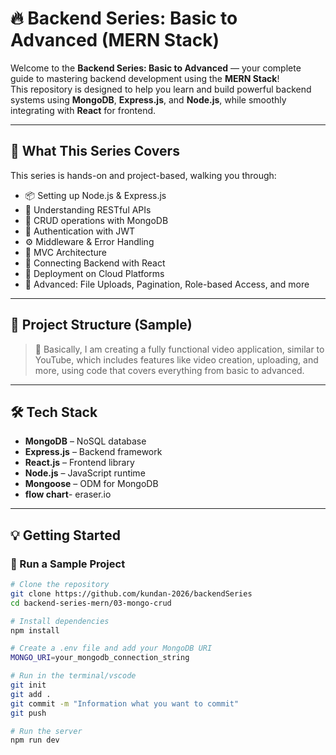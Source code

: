 # 🔥 Backend Series: Basic to Advanced (MERN Stack)

Welcome to the **Backend Series: Basic to Advanced** — your complete guide to mastering backend development using the **MERN Stack**!  
This repository is designed to help you learn and build powerful backend systems using **MongoDB**, **Express.js**, and **Node.js**, while smoothly integrating with **React** for frontend.

---

## 🚀 What This Series Covers

This series is hands-on and project-based, walking you through:

- 📦 Setting up Node.js & Express.js
- 🧠 Understanding RESTful APIs
- 🧾 CRUD operations with MongoDB
- 🔐 Authentication with JWT
- ⚙️ Middleware & Error Handling
- 📁 MVC Architecture
- 🧩 Connecting Backend with React
- 🚀 Deployment on Cloud Platforms
- 🧠 Advanced: File Uploads, Pagination, Role-based Access, and more

---

## 📁 Project Structure (Sample)



> 📌 Basically, I am creating a fully functional video application, similar to YouTube, which includes features like video creation, uploading, and more, using code that covers everything from basic to advanced.

---

## 🛠️ Tech Stack

- **MongoDB** – NoSQL database
- **Express.js** – Backend framework
- **React.js** – Frontend library
- **Node.js** – JavaScript runtime
- **Mongoose** – ODM for MongoDB
- **flow chart**- eraser.io


---

## 💡 Getting Started

### 🧪 Run a Sample Project

```bash
# Clone the repository
git clone https://github.com/kundan-2026/backendSeries
cd backend-series-mern/03-mongo-crud

# Install dependencies
npm install

# Create a .env file and add your MongoDB URI
MONGO_URI=your_mongodb_connection_string

# Run in the terminal/vscode
git init
git add .
git commit -m "Information what you want to commit"
git push

# Run the server
npm run dev
